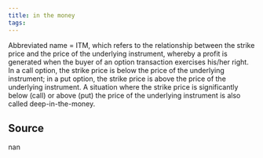 ```yaml
---
title: in the money
tags: 
---
```


Abbreviated name = ITM, which refers to the relationship between the strike price and the price of the underlying instrument, whereby a profit is generated when the buyer of an option transaction exercises his/her right. In a call option, the strike price is below the price of the underlying instrument; in a put option, the strike price is above the price of the underlying instrument. A situation where the strike price is significantly below (call) or above (put) the price of the underlying instrument is also called deep-in-the-money.

## Source
nan